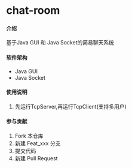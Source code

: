 # chat-room

#### 介绍
基于Java GUI 和 Java Socket的简易聊天系统

#### 软件架构
- Java GUI
- Java Socket

#### 使用说明

1. 先运行TcpServer,再运行TcpClient(支持多用户)

#### 参与贡献

1.  Fork 本仓库
2.  新建 Feat_xxx 分支
3.  提交代码
4.  新建 Pull Request

